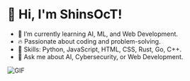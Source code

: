 # 👋 Hi, I'm ShinsOcT!
- 🌱 I’m currently learning AI, ML, and Web Development.
- 🔥 Passionate about coding and problem-solving.
- 🎯 Skills: Python, JavaScript, HTML, CSS, Rust, Go, C++.
- 💬 Ask me about AI, Cybersecurity, or Web Development.


![GIF](https://media3.giphy.com/media/v1.Y2lkPTc5MGI3NjExeXNmZ3pxaGdqOHE5bjl3YnB4bWtjMnRreThoOW8yM3BmenQ1ZG4wOSZlcD12MV9pbnRlcm5hbF9naWZfYnlfaWQmY3Q9Zw/pVGsAWjzvXcZW4ZBTE/giphy.gif)

